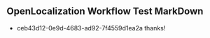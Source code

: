 ## OpenLocalization Workflow Test MarkDown
* ceb43d12-0e9d-4683-ad92-7f4559d1ea2a 
thanks!<!--HONumber=Mar16_HO3-->
